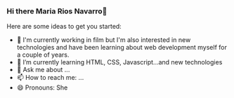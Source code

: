 ### Hi there Maria Rios Navarro👋

<!--
**MariaRiosNavarro/MariaRiosNavarro** is a ✨ _special_ ✨ repository because its `README.md` (this file) appears on your GitHub profile.-->


Here are some ideas to get you started:

- 🔭 I'm currently working in film but I'm also interested in new technologies and have been learning about web development myself for a couple of years.
- 🌱 I’m currently learning HTML, CSS, Javascript...and new technologies 
- 💬 Ask me about ...
- 📫 How to reach me: ...
- 😄 Pronouns: She
